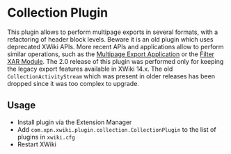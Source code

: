 # Collection Plugin

This plugin allows to perform multipage exports in several formats, with a refactoring of header block levels. Beware it is an old plugin which uses deprecated XWiki APIs. More recent APIs and applications allow to perform similar operations, such as the [Multipage Export Application](https://extensions.xwiki.org/xwiki/bin/view/Extension/Multipage%20PDF%20Export) or the [Filter XAR Module](https://extensions.xwiki.org/xwiki/bin/view/Extension/Filter%20XAR%20module). The 2.0 release of this plugin was performed only for keeping the legacy export features available in XWiki 14.x. The old `CollectionActivityStream` which was present in older releases has been dropped since it was too complex to upgrade.

## Usage

* Install plugin via the Extension Manager
* Add `com.xpn.xwiki.plugin.collection.CollectionPlugin` to the list of plugins in `xwiki.cfg`
* Restart XWiki
